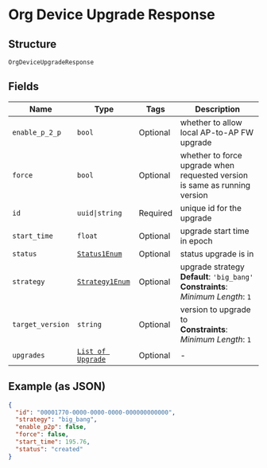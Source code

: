 
# Org Device Upgrade Response

## Structure

`OrgDeviceUpgradeResponse`

## Fields

| Name | Type | Tags | Description |
|  --- | --- | --- | --- |
| `enable_p_2_p` | `bool` | Optional | whether to allow local AP-to-AP FW upgrade |
| `force` | `bool` | Optional | whether to force upgrade when requested version is same as running version |
| `id` | `uuid\|string` | Required | unique id for the upgrade |
| `start_time` | `float` | Optional | upgrade start time in epoch |
| `status` | [`Status1Enum`](../../doc/models/status-1-enum.md) | Optional | status upgrade is in |
| `strategy` | [`Strategy1Enum`](../../doc/models/strategy-1-enum.md) | Optional | upgrade strategy<br>**Default**: `'big_bang'`<br>**Constraints**: *Minimum Length*: `1` |
| `target_version` | `string` | Optional | version to upgrade to<br>**Constraints**: *Minimum Length*: `1` |
| `upgrades` | [`List of Upgrade`](../../doc/models/upgrade.md) | Optional | - |

## Example (as JSON)

```json
{
  "id": "00001770-0000-0000-0000-000000000000",
  "strategy": "big_bang",
  "enable_p2p": false,
  "force": false,
  "start_time": 195.76,
  "status": "created"
}
```

